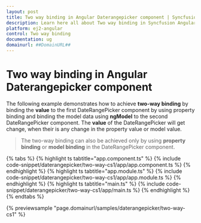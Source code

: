 ```yaml
---
layout: post
title: Two way binding in Angular Daterangepicker component | Syncfusion
description: Learn here all about Two way binding in Syncfusion Angular Daterangepicker component of Syncfusion Essential JS 2 and more.
platform: ej2-angular
control: Two way binding 
documentation: ug
domainurl: ##DomainURL##
---
```


# Two way binding in Angular Daterangepicker component

The following example demonstrates how to achieve **two-way binding** by binding the **value** to the first DateRangePicker component by using property binding and binding the model data using **ngModel** to the second DateRangePicker component. The **value** of the DateRangePicker will get change, when their is any change in the property value or model value.

> The two-way binding can also be achieved only by using **property binding** or **model binding** in the DateRangePicker component.

{% tabs %}
{% highlight ts tabtitle="app.component.ts" %}
{% include code-snippet/daterangepicker/two-way-cs1/app/app.component.ts %}
{% endhighlight %}
{% highlight ts tabtitle="app.module.ts" %}
{% include code-snippet/daterangepicker/two-way-cs1/app/app.module.ts %}
{% endhighlight %}
{% highlight ts tabtitle="main.ts" %}
{% include code-snippet/daterangepicker/two-way-cs1/app/main.ts %}
{% endhighlight %}
{% endtabs %}
  
{% previewsample "page.domainurl/samples/daterangepicker/two-way-cs1" %}
